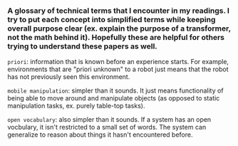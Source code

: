### A glossary of technical terms that I encounter in my readings. I try to put each concept into simplified terms while keeping overall purpose clear (ex. explain the purpose of a transformer, not the math behind it). Hopefully these are helpful for others trying to understand these papers as well.


```priori```: information that is known before an experience starts. For example, environments that are "priori unknown" to a robot just means that the robot has not previously seen this environment.

```mobile manipulation```: simpler than it sounds. It just means functionality of being able to move around and manipulate objects (as opposed to static manipulation tasks, ex. purely table-top tasks).

```open vocabulary```: also simpler than it sounds. If a system has an open vocbulary, it isn't restricted to a small set of words. The system can generalize to reason about things it hasn't encountered before.